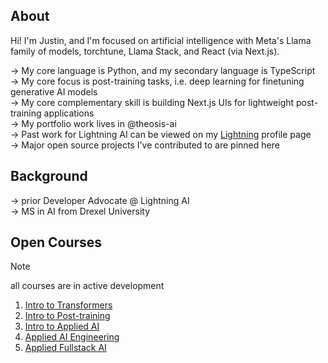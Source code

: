 ## About
Hi! I'm Justin, and I'm focused on artificial intelligence with Meta's Llama family of models, torchtune, Llama Stack, and React (via Next.js). 

→ My core language is Python, and my secondary language is TypeScript <br/>
→ My core focus is post-training tasks, i.e. deep learning for finetuning generative AI models <br/>
→ My core complementary skill is building Next.js UIs for lightweight post-training applications <br/>
→ My portfolio work lives in <a href="https://github.com/theosis-ai" style="text-decoration: none">@theosis-ai</a> <br/>
→ Past work for Lightning AI can be viewed on my [Lightning](https://lightning.ai/justin) profile page <br/>
→ Major open source projects I've contributed to are pinned here

## Background

→ prior Developer Advocate @ Lightning AI <br/>
→ MS in AI from Drexel University

## Open Courses

> [!NOTE]
> all courses are in active development

1. [Intro to Transformers](https://github.com/jxtngx/transformers-cookbook)
2. [Intro to Post-training](https://github.com/jxtngx/intro-to-post-training)
3. [Intro to Applied AI](https://github.com/jxtngx/intro-to-applied-ai)
4. [Applied AI Engineering](https://github.com/jxtngx/applied-ai-engineering)
5. [Applied Fullstack AI](https://github.com/jxtngx/applied-fullstack-ai)
